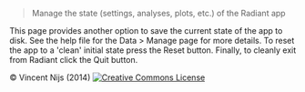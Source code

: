 > Manage the state (settings, analyses, plots, etc.) of the Radiant app

This page provides another option to save the current state of the app to disk. See the help file for the Data > Manage page for more details. To reset the app to a 'clean' initial state press the Reset button. Finally, to cleanly exit from Radiant click the  Quit button.

&copy; Vincent Nijs (2014) <a rel="license" href="http://creativecommons.org/licenses/by-nc-sa/4.0/" target="_blank"><img alt="Creative Commons License" style="border-width:0" src="imgs/80x15.png" /></a>
